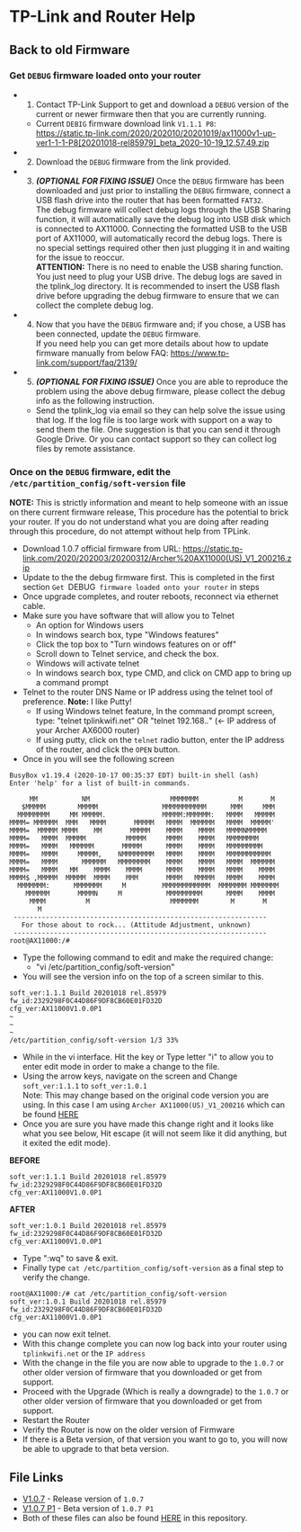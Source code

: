 # TP-Link and Router Help

## Back to old Firmware

### Get `DEBUG` firmware loaded onto your router
- 1. Contact TP-Link Support to get and download a `DEBUG` version of the current or newer firmware then that you are currently running.
  - Current `DEBIG` firmware download link `V1.1.1 P8`:<BR>https://static.tp-link.com/2020/202010/20201019/ax11000v1-up-ver1-1-1-P8[20201018-rel85979]_beta_2020-10-19_12.57.49.zip
- 2. Download the `DEBUG` firmware from the link provided.
- 3. ***(OPTIONAL FOR FIXING ISSUE)*** Once the `DEBUG` firmware has been downloaded and just prior to installing the `DEBUG` firmware, connect a USB flash drive into the router that has been formatted `FAT32`. <BR> The debug firmware will collect debug logs through the USB Sharing function, it will automatically save the debug log into USB disk which is connected to AX11000. Connecting  the formatted USB to the USB port of AX11000, will automatically record the debug logs. There is no special settings required other then just plugging it in and waiting for the issue to reoccur.<BR>**ATTENTION:** There is no need to enable the USB sharing function. You just need to plug your USB drive. The debug logs are saved in the tplink_log directory. It is recommended to insert the USB flash drive before upgrading the debug firmware to ensure that we can collect the complete debug log.
- 4. Now that you have the `DEBUG` firmware and; if you chose, a USB has been connected, update the `DEBUG` firmware. <BR> If you need help you can get more details about how to update firmware manually from below FAQ:
https://www.tp-link.com/support/faq/2139/
- 5. ***(OPTIONAL FOR FIXING ISSUE)*** Once you are able to reproduce the problem using the above debug firmware, please collect the debug info as the following instruction.
  - Send the tplink_log via email so they can help solve the issue using that log. If the log file is too large work with support on a way to send them the file. One suggestion is that you can send it through Google Drive. Or you can contact support so they can collect log files by remote assistance.

### Once on the `DEBUG` firmware, edit the `/etc/partition_config/soft-version` file
**NOTE:** This is strictly information and meant to help someone with an issue on there current firmware release, This procedure has the potential to brick your router. If you do not understand what you are doing after reading through this procedure, do not attempt without help from TPLink.

- Download 1.0.7 official firmware from URL:  https://static.tp-link.com/2020/202003/20200312/Archer%20AX11000(US)_V1_200216.zip
- Update to the the debug firmware first. This is completed in the first section `Get `DEBUG` firmware loaded onto your router` in steps
- Once upgrade completes, and router reboots, reconnect via ethernet cable.
- Make sure you have software that will allow you to Telnet
  - An option for Windows users
  - In windows search box, type "Windows features"
  - Click the top box to "Turn windows features on or off"
  - Scroll down to Telnet service, and check the box.
  - Windows will activate telnet
  - In windows search box, type CMD, and click on CMD app to bring up a command prompt
- Telnet to the router DNS Name or IP address using the telnet tool of preference. **Note:** I like Putty!
  - If using Windows telnet feature, In the command prompt screen, type: "telnet tplinkwifi.net" OR "telnet 192.168.*.*" (<- IP address of your Archer AX6000 router)
  - If using putty, click on the `telnet` radio button, enter the IP address of the router, and click the `OPEN` button.
- Once in you will see the following screen

```
BusyBox v1.19.4 (2020-10-17 00:35:37 EDT) built-in shell (ash)
Enter 'help' for a list of built-in commands.

     MM           NM                    MMMMMMM          M       M
   $MMMMM        MMMMM                MMMMMMMMMMM      MMM     MMM
  MMMMMMMM     MM MMMMM.              MMMMM:MMMMMM:   MMMM   MMMMM
MMMM= MMMMMM  MMM   MMMM       MMMMM   MMMM  MMMMMM   MMMM  MMMMM'
MMMM=  MMMMM MMMM    MM       MMMMM    MMMM    MMMM   MMMMNMMMMM
MMMM=   MMMM  MMMMM          MMMMM     MMMM    MMMM   MMMMMMMM
MMMM=   MMMM   MMMMMM       MMMMM      MMMM    MMMM   MMMMMMMMM
MMMM=   MMMM     MMMMM,    NMMMMMMMM   MMMM    MMMM   MMMMMMMMMMM
MMMM=   MMMM      MMMMMM   MMMMMMMM    MMMM    MMMM   MMMM  MMMMMM
MMMM=   MMMM   MM    MMMM    MMMM      MMMM    MMMM   MMMM    MMMM
MMMM$ ,MMMMM  MMMMM  MMMM    MMM       MMMM   MMMMM   MMMM    MMMM
  MMMMMMM:      MMMMMMM     M         MMMMMMMMMMMM  MMMMMMM MMMMMMM
    MMMMMM       MMMMN     M           MMMMMMMMM      MMMM    MMMM
     MMMM          M                    MMMMMMM        M       M
       M
 ---------------------------------------------------------------
   For those about to rock... (Attitude Adjustment, unknown)
 ---------------------------------------------------------------
root@AX11000:/#

```

- Type the following command to edit and make the required change:
  - "vi /etc/partition_config/soft-version"
- You will see the version info on the top of a screen similar to this.

```
soft_ver:1.1.1 Build 20201018 rel.85979
fw_id:2329298F0C44D86F9DF8CB60E01FD32D
cfg_ver:AX11000V1.0.0P1
~
~
~
/etc/partition_config/soft-version 1/3 33%
```

- While in the vi interface. Hit the <insert> key or Type letter "i" to allow you to enter edit mode
in order to make a change to the file.
- Using the arrow keys, navigate on the screen and Change `soft_ver:1.1.1` to `soft_ver:1.0.1`<BR>Note: This may change based on the original code version you are using. In this case I am using `Archer AX11000(US)_V1_200216` which can be found [HERE](./files/Archer%AX11000(US)_V1_200216.zip)
- Once you are sure you have made this change right and it looks like what you see below, Hit escape (it will not seem like it did anything, but it exited the edit mode).<BR>

**BEFORE**<BR>
```
soft_ver:1.1.1 Build 20201018 rel.85979
fw_id:2329298F0C44D86F9DF8CB60E01FD32D
cfg_ver:AX11000V1.0.0P1
```

**AFTER**<BR>
```
soft_ver:1.0.1 Build 20201018 rel.85979
fw_id:2329298F0C44D86F9DF8CB60E01FD32D
cfg_ver:AX11000V1.0.0P1
```

- Type ":wq" to save & exit.  
- Finally type `cat /etc/partition_config/soft-version` as a final step to verify the change.
```
root@AX11000:/# cat /etc/partition_config/soft-version
soft_ver:1.0.1 Build 20201018 rel.85979
fw_id:2329298F0C44D86F9DF8CB60E01FD32D
cfg_ver:AX11000V1.0.0P1
```

- you can now exit telnet.
- With this change complete you can now log back into your router using `tplinkwifi.net` or the `IP address`
- With the change in the file you are now able to upgrade to the `1.0.7` or other older version of firmware that you downloaded or get from support.
- Proceed with the Upgrade (Which is really a downgrade) to the `1.0.7` or other older version of firmware that you downloaded or get from support.
- Restart the Router
- Verify the Router is now on the older version of Firmware
- If there is a Beta version, of that version you want to go to, you will now be able to upgrade to that beta version.

## File Links

- [V1.0.7](https://static.tp-link.com/2020/202003/20200312/Archer%20AX11000(US)_V1_200216.zip) - Release version of `1.0.7`
- [V1.0.7 P1](https://static.tp-link.com/2020/202003/20200317/ax11000v1-up-ver1-0-7-P1[20200311-rel7814]_sign_2020-03-11_14.42.54.zip) - Beta version of `1.0.7 P1`
- Both of these files can also be found [HERE](https://github.com/samadril/tech-help/tree/main/tplink/files) in this repository.

